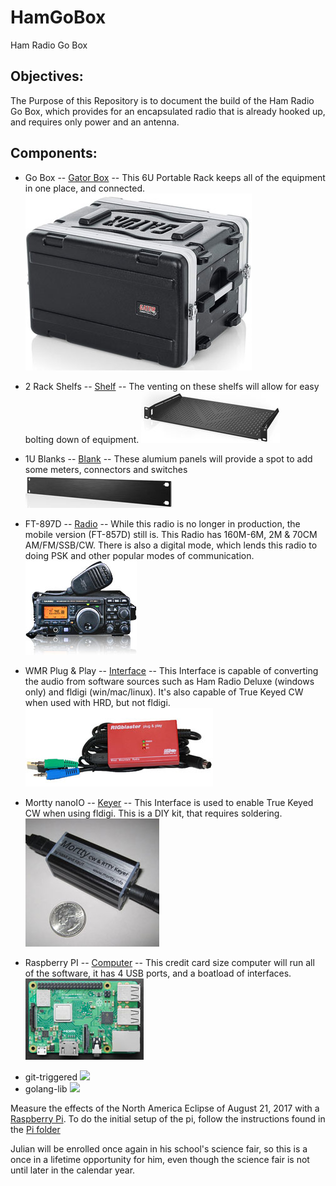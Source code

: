 # HamGoBox
Ham Radio Go Box

## Objectives:
The Purpose of this Repository is to document the build of the Ham Radio Go Box, which provides for an encapsulated radio that is already hooked up, and requires only power and an antenna.

## Components:
* Go Box -- [Gator Box](https://smile.amazon.com/gp/product/B0002BG4O8/ref=ppx_yo_dt_b_asin_title_o08_s04?ie=UTF8&psc=1) -- This 6U Portable Rack keeps all of the equipment in one place, and connected.
![alt text][gatorBox]

* 2 Rack Shelfs -- [Shelf](https://smile.amazon.com/gp/product/B01C9KYUG8/ref=ppx_yo_dt_b_asin_title_o08_s01?ie=UTF8&psc=1) -- The venting on these shelfs will allow for easy bolting down of equipment.
![alt text][gatorShelf]

* 1U Blanks -- [Blank](https://smile.amazon.com/gp/product/B06Y1VJD6Q/ref=ppx_yo_dt_b_asin_title_o08_s03?ie=UTF8&psc=1) -- These alumium panels will provide a spot to add some meters, connectors and switches
![alt text][gator1UPanel]

* FT-897D -- [Radio](https://www.yaesu.com/indexVS.cfm?cmd=DisplayProducts&ProdCatID=102&encProdID=0372FA803B7BBADBF3076C94ACA7A8C5&DivisionID) -- While this radio is no longer in production, the mobile version (FT-857D) still is.  This Radio has  160M-6M, 2M & 70CM AM/FM/SSB/CW.  There is also a digital mode, which lends this radio to doing PSK and other popular modes of communication.
![alt text][yaesuFT897D]

* WMR Plug & Play -- [Interface](https://www.hamradio.com/detail.cfm?pid=H0-008403) -- This Interface is capable of converting the audio from software sources such as Ham Radio Deluxe (windows only) and fldigi (win/mac/linux).  It's also capable of True Keyed CW when used with HRD, but not fldigi.
![alt text][wmrPNP]

* Mortty nanoIO -- [Keyer](https://hamprojects.info/mortty/) -- This Interface is used to enable True Keyed CW when using fldigi. This is a DIY kit, that requires soldering.
![alt text][nanoIO]

* Raspberry PI -- [Computer](https://www.adafruit.com/product/3775) -- This credit card size computer will run all of the software, it has 4 USB ports, and a boatload of interfaces.
![alt text][raspberryPI]

[gatorBox]: https://github.com/DonBower/HamGoBox/blob/master/Images/GatorBoxSmall.jpg "Field Day Box"

[gatorShelf]: https://github.com/DonBower/HamGoBox/blob/master/Images/ShelfSmall.jpg "Rack Shelf"

[gator1UPanel]: https://github.com/DonBower/HamGoBox/blob/master/Images/1UPanelSmall.jpg "Blank Panel"

[yaesuFT897D]: https://github.com/DonBower/HamGoBox/blob/master/Images/FT-897DSmall.jpg "Ham Radio"

[wmrPNP]: https://github.com/DonBower/HamGoBox/blob/master/Images/WMRPnPSmall.jpg "Digital Mode Interface"

[nanoIO]: https://github.com/DonBower/HamGoBox/blob/master/Images/nanoIOSmall.jpg "CW Keyer"

[raspberryPI]: https://github.com/DonBower/HamGoBox/blob/master/Images/RaspberryPiSmall.jpg "Raspberry Pi"


- git-triggered [![](https://ci.concourse-ci.org/api/v1/teams/examples/pipelines/git-triggered/badge)](https://ci.concourse-ci.org/teams/examples/pipelines/git-triggered)
- golang-lib [![](https://ci.concourse-ci.org/api/v1/teams/examples/pipelines/golang-lib/badge)](https://ci.concourse-ci.org/teams/examples/pipelines/golang-lib)


Measure the effects of the North America Eclipse of August 21, 2017 with a [Raspberry Pi](https://www.adafruit.com/product/3055). To do the initial setup of the pi, follow the instructions found in the [Pi folder](https://github.com/DonBower/Eclipse2017/tree/master/Pi)

Julian will be enrolled once again in his school's science fair, so this is a once in a lifetime opportunity for him, even though the science fair is not until later in the calendar year.
